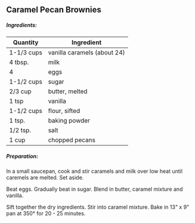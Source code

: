 
## Caramel Pecan Brownies

##### Ingredients:

| Quantity   | Ingredient                  |
|------------|-----------------------------|
| 1-1/3 cups | vanilla caramels (about 24) |
| 4 tbsp.    | milk                        |
| 4          | eggs                        |
| 1-1/2 cups | sugar                       |
| 2/3 cup    | butter, melted              |
| 1 tsp      | vanilla                     |
| 1-1/2 cups | flour, sifted               |
| 1 tsp.     | baking powder               |
| 1/2 tsp.   | salt                        |
| 1 cup      | chopped pecans              |

##### Preparation:
In a small saucepan, cook and stir caramels and milk over low heat until caremels are melted.  Set aside.

Beat eggs.  Gradually beat in sugar.  Blend in butter, caramel mixture and vanilla.

Sift together the dry ingredients.  Stir into caramel mixture.  Bake in 13" x 9" pan at 350&deg; for 
20 - 25 minutes. 
